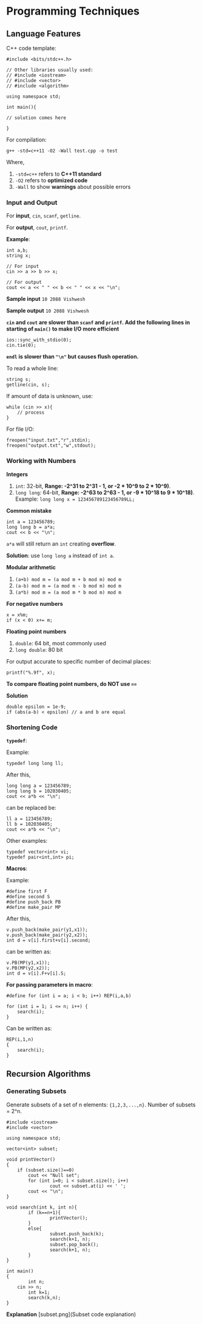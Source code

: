 # Programming Techniques

## Language Features

C++ code template:

```
#include <bits/stdc++.h>

// Other libraries usually used:
// #include <iostream>
// #include <vector>
// #include <algorithm>

using namespace std;

int main(){

// solution comes here

}
```

For compilation:
```
g++ -std=c++11 -O2 -Wall test.cpp -o test
```
Where,
1. `-std=c++` refers to **C++11 standard**
2. `-O2` refers to **optimized code**
3. `-Wall` to show **warnings** about possible errors

### Input and Output

For **input**, `cin`, `scanf`, `getline`.

For **output**, `cout`, `printf`.

**Example**:

```
int a,b;
string x;

// For input
cin >> a >> b >> x;

// For output
cout << a << " " << b << " " << x << "\n";
```

**Sample input**
`10 2088 Vishwesh`

**Sample output**
`10 2088 Vishwesh`

**`cin` and `cout` are slower than `scanf` and `printf`. Add the following lines in starting of `main()` to make I/O more efficient**

```
ios::sync_with_stdio(0);
cin.tie(0);
```

**`endl` is slower than `"\n"` but causes flush operation.**

To read a whole line:

```
string s;
getline(cin, s);
```

If amount of data is unknown, use:

```
while (cin >> x){
	// process
}
```

For file I/O:

```
freopen("input.txt","r",stdin);
freopen("output.txt","w",stdout);
```

### Working with Numbers

**Integers**

1. `int`: 32-bit, **Range: -2^31 to 2^31 - 1, or -2 * 10^9 to 2 * 10^9)**.
2. `long long`: 64-bit, **Range: -2^63 to 2^63 - 1, or -9 * 10^18 to 9 * 10^18)**. Example: `long long x = 123456789123456789LL;`

**Common mistake**
```
int a = 123456789;
long long b = a*a;
cout << b << "\n";
```
`a*a` will still return an `int` creating **overflow**.

**Solution**: use `long long a` instead of `int a`.

**Modular arithmetic**

1. `(a+b) mod m = (a mod m + b mod m) mod m`
2. `(a-b) mod m = (a mod m - b mod m) mod m`
3. `(a*b) mod m = (a mod m * b mod m) mod m`

**For negative numbers**

```
x = x%m;
if (x < 0) x+= m;
```

**Floating point numbers**
1. `double`: 64 bit, most commonly used
2. `long double`: 80 bit

For output accurate to specific number of decimal places:

```
printf("%.9f", x);
```

**To compare floating point numbers, do NOT use `==`**

**Solution**

```
double epsilon = 1e-9;
if (abs(a-b) < epsilon) // a and b are equal
```

### Shortening Code

**`typedef`**:

Example:
```
typedef long long ll;
```

After this,

```
long long a = 123456789;
long long b = 102030405;
cout << a*b << "\n";
```

can be replaced be:

```
ll a = 123456789;
ll b = 102030405;
cout << a*b << "\n";
```

Other examples:

```
typedef vector<int> vi;
typedef pair<int,int> pi;
```

**Macros**:

Example:
```
#define first F
#define second S
#define push_back PB
#define make_pair MP
```

After this,
```
v.push_back(make_pair(y1,x1));
v.push_back(make_pair(y2,x2));
int d = v[i].first+v[i].second;
```

can be written as:
```
v.PB(MP(y1,x1));
v.PB(MP(y2,x2));
int d = v[i].F+v[i].S;
```

**For passing parameters in macro**:

```
#define for (int i = a; i < b; i++) REP(i,a,b)
```

```
for (int i = 1; i <= n; i++) {
	search(i);
}
```

Can be written as:

```
REP(i,1,n)
{
	search(i);
}
```

## Recursion Algorithms

### Generating Subsets
Generate subsets of a set of n elements: `{1,2,3,...,n}`. Number of subsets = 2^n.

```
#include <iostream>
#include <vector>

using namespace std;

vector<int> subset;

void printVector()
{
	if (subset.size()==0)
		cout << "Null set";
        for (int i=0; i < subset.size(); i++)
                cout << subset.at(i) << ' ';
        cout << "\n";
}

void search(int k, int n){
        if (k==n+1){
                printVector();
        }
        else{
                subset.push_back(k);
                search(k+1, n);
                subset.pop_back();
                search(k+1, n);
        }
}

int main()
{
        int n;
	cin >> n;
        int k=1;
        search(k,n);
}
```

**Explanation**
[subset.png](Subset code explanation)
